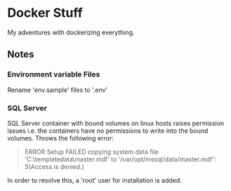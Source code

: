 Docker Stuff
=============

My adventures with dockerizing everything.

Notes
-----
### Environment variable Files
Rename 'env.sample' files to '.env'

### SQL Server
SQL Server container with bound volumes on linux hosts raises permission issues i.e. the containers have no permissions to write into the bound volumes. Throws the following error:

>ERROR Setup FAILED copying system data file 'C:\templatedata\master.mdf' to '/var/opt/mssql/data/master.mdf':  5(Access is denied.)

In order to resolve this, a 'root' user for installation is added.